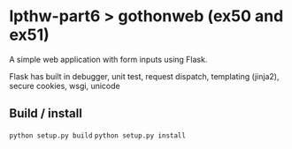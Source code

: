 # lpthw-part6 > gothonweb (ex50 and ex51)
A simple web application with form inputs using Flask.

Flask has built in debugger, unit test, request dispatch, templating (jinja2), secure cookies, wsgi, unicode

## Build / install
```python setup.py build```
```python setup.py install```
